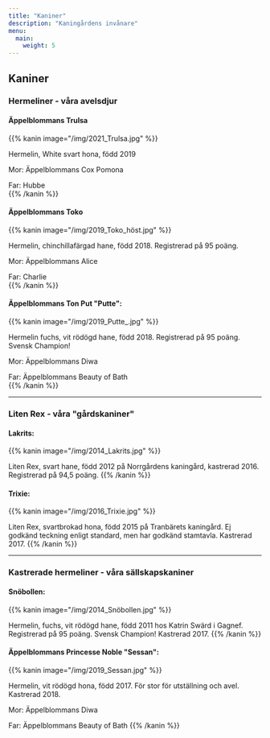 ```yaml
---
title: "Kaniner"
description: "Kaningårdens invånare"
menu:
  main:
    weight: 5
---
```


## Kaniner

### Hermeliner - våra avelsdjur


#### Äppelblommans Trulsa

{{% kanin image="/img/2021_Trulsa.jpg" %}}

Hermelin, White svart hona, född 2019

Mor: Äppelblommans Cox Pomona  

Far: Hubbe  
{{% /kanin %}}


#### Äppelblommans Toko  

{{% kanin image="/img/2019_Toko_höst.jpg" %}}

Hermelin, chinchillafärgad hane, född 2018. Registrerad på 95 poäng.

Mor: Äppelblommans Alice  

Far: Charlie  
{{% /kanin %}}


#### Äppelblommans Ton Put "Putte":  

{{% kanin image="/img/2019_Putte_.jpg" %}}

Hermelin fuchs, vit rödögd hane, född 2018. Registrerad på 95 poäng. Svensk Champion!

Mor: Äppelblommans Diwa  

Far: Äppelblommans Beauty of Bath  
{{% /kanin %}}


---

### Liten Rex - våra "gårdskaniner"

#### Lakrits:

{{% kanin image="/img/2014_Lakrits.jpg" %}}

Liten Rex, svart hane, född 2012 på Norrgårdens kaningård, kastrerad 2016. Registrerad på 94,5 poäng.
{{% /kanin %}}

#### Trixie:

{{% kanin image="/img/2016_Trixie.jpg" %}}

Liten Rex, svartbrokad hona, född 2015 på Tranbärets kaningård. Ej godkänd teckning enligt standard, men har godkänd stamtavla. Kastrerad 2017.
{{% /kanin %}}


---

### Kastrerade hermeliner - våra sällskapskaniner

#### Snöbollen:

{{% kanin image="/img/2014_Snöbollen.jpg" %}}

Hermelin, fuchs, vit rödögd hane,
född 2011 hos Katrin Swärd i Gagnef.
Registrerad på 95 poäng. Svensk Champion!
Kastrerad 2017.
{{% /kanin %}}


#### Äppelblommans Princesse Noble "Sessan":

{{% kanin image="/img/2019_Sessan.jpg" %}}

Hermelin, vit rödögd hona, född 2017. För stor för utställning och avel. Kastrerad 2018.

Mor: Äppelblommans Diwa

Far: Äppelblommans Beauty of Bath
{{% /kanin %}}
